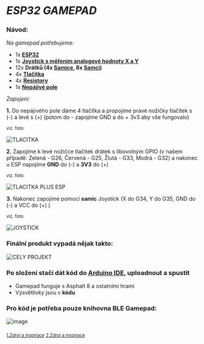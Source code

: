# ***ESP32 GAMEPAD***







### Návod:

  *Na gamepad potřebujeme:*
  
- 1x [**ESP32**](https://dratek.cz/arduino/1581-esp-32s-esp32-esp8266-development-board-2.4ghz-dual-mode-wifi-bluetooth-antenna-module.html?_gl=1*s3cekh*_up*MQ..&gclid=CjwKCAjwupGyBhBBEiwA0UcqaH6J5DjgpT64NVNzaj-crNZk7CDaJllbJJJvBpg1rio_UimbY8WeMBoCJT8QAvD_BwE)
- 1x [**Joystick s měřením analogové hodnoty X a Y**](https://dratek.cz/arduino/884-joystick-ps2.html?gad_source=1&gclid=CjwKCAjwupGyBhBBEiwA0UcqaH6J5DjgpT64NVNzaj-crNZk7CDaJllbJJJvBpg1rio_UimbY8WeMBoCJT8QAvD_BwE) 
- 12x **Drátků (4x [Samice](https://dratek.cz/arduino/1214-40-x-m-f-dupont-kabel-20-cm.html?_gl=1*56f225*_up*MQ..&gclid=CjwKCAjwupGyBhBBEiwA0UcqaH6J5DjgpT64NVNzaj-crNZk7CDaJllbJJJvBpg1rio_UimbY8WeMBoCJT8QAvD_BwE), 8x [Samci](https://dratek.cz/arduino/1063-eses-40-x-m-m-dupont-kabel.html?_gl=1*820k7h*_up*MQ..&gclid=CjwKCAjwupGyBhBBEiwA0UcqaH6J5DjgpT64NVNzaj-crNZk7CDaJllbJJJvBpg1rio_UimbY8WeMBoCJT8QAvD_BwE))** 
- 4x **[Tlačítka](https://dratek.cz/arduino/51540-sada-25-tlacitek-s-klobouckem-pro-arduino.html?_gl=1*1upvtqs*_up*MQ..&gclid=CjwKCAjwupGyBhBBEiwA0UcqaH6J5DjgpT64NVNzaj-crNZk7CDaJllbJJJvBpg1rio_UimbY8WeMBoCJT8QAvD_BwE)**
-	4x **[Resistory](https://dratek.cz/arduino/7660-rezistor-4k7-0.25-w-1.html)**
- 1x **[Nepájivé pole](https://dratek.cz/arduino/121755-nepajive-pole-750-pinu.html?_gl=1*1jdeqs*_up*MQ..&gclid=CjwKCAjwupGyBhBBEiwA0UcqaH6J5DjgpT64NVNzaj-crNZk7CDaJllbJJJvBpg1rio_UimbY8WeMBoCJT8QAvD_BwE)**
	
  
*Zapojení:*
    
**1.** Do nepájivého pole dáme 4 tlačítka a propojíme pravé nožičky tlačítek s (-) a levé s (+) (potom do - zapojime GND a do + 3v3 aby vše fungovalo)

<sub>viz. foto:</sub>
	
 ![TLACITKA](https://github.com/Aldaaaaaaa/ESP32-GAMEPAD/assets/170012616/21047784-ff6b-43e4-84f2-8fc94fe3ccf2)

**2.** Zapojíme k levé nožičce tlačítek drátek s libovolným GPIO (v našem případě: Zelená - G26, Červená - G25, Žlutá - G33, Modrá - G32) a nakonec u ESP napojíme **GND** do (-) a **3V3** do (+)

<sub>viz. foto:</sub>

 ![TLACITKA PLUS ESP](https://github.com/Aldaaaaaaa/ESP32-GAMEPAD/assets/170012616/3e3c941c-41ad-49da-a1a5-01d5fd7468b8)


**3.** Nakonec zapojíme pomocí **samic** Joystick (X do G34, Y do G35, GND do (-) a VCC do (+) )

<sub>viz. foto:</sub>

![JOYSTICK](https://github.com/Aldaaaaaaa/ESP32-GAMEPAD/assets/170012616/e347ee8d-a419-4ae2-8829-d32af1d5d0c1)



### Finální produkt vypadá nějak takto:


![CELY PROJEKT](https://github.com/Aldaaaaaaa/ESP32-GAMEPAD/assets/170012616/737a2224-fc5c-4d7f-83d7-fbe50db9a0ac)


### Po složení stačí dát  kód do [Arduino IDE](https://www.arduino.cc/en/software), uploadnout a spustit

- Gamepad funguje s Asphalt 8 a ostatními hrami
- Výsvětlivky jsou v **kódu**

### Pro kód je potřeba pouze knihovna BLE Gamepad: 
![image](https://github.com/vojtamm69/gamepad-esp32/assets/169904042/d0045388-b5fc-4c4d-957b-8fa14dd30e42)

 



<sub>[1.Zdroj a inspirace](https://www.instructables.com/DIY-ESP32-Bluetooth-GamePad-for-Android-PlayStatio/)</sub>
<sub>[2.Zdroj a inspirace](https://www.youtube.com/watch?v=zOuCZpH0Dqg)</sub>
